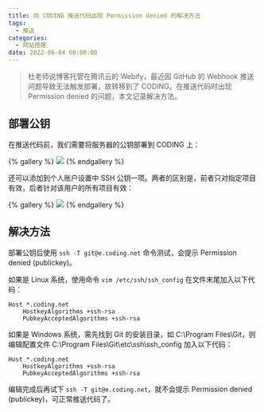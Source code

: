 ```yaml
---
title: 向 CODING 推送代码出现 Permission denied 的解决方法
tags:
  - 推送
categories:
  - 网站搭建
date: 2022-06-04 00:00:00
---
```


> 杜老师说博客托管在腾讯云的 Webify，最近因 GitHub 的 Webhook 推送问题导致无法触发部署，故转移到了 CODING。在推送代码时出现 Permission denied 的问题，本文记录解决方法。

<!-- more -->

## 部署公钥

在推送代码前，我们需要将服务器的公钥部署到 CODING 上：

{% gallery %}
![](https://cdn.dusays.com/2022/06/470-1.jpg/1)
{% endgallery %}

还可以添加到个人账户设置中 SSH 公钥一项。两者的区别是，前者只对指定项目有效，后者针对该用户的所有项目有效：

{% gallery %}
![](https://cdn.dusays.com/2022/06/470-2.jpg/1)
{% endgallery %}

## 解决方法

部署公钥后使用 `ssh -T git@e.coding.net` 命令测试，会提示 Permission denied (publickey)。

如果是 Linux 系统，使用命令 `vim /etc/ssh/ssh_config` 在文件末尾加入以下代码：

```
Host *.coding.net
    HostkeyAlgorithms +ssh-rsa
    PubkeyAcceptedAlgorithms +ssh-rsa
```

如果是 Windows 系统，需先找到 Git 的安装目录，如 C:\Program Files\Git，则编辑配置文件 C:\Program Files\Git\etc\ssh\ssh_config 加入以下代码：

```
Host *.coding.net
    HostkeyAlgorithms +ssh-rsa
    PubkeyAcceptedAlgorithms +ssh-rsa
```

编辑完成后再试下 `ssh -T git@e.coding.net`，就不会提示 Permission denied (publickey)，可正常推送代码了。